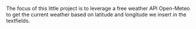 The focus of this little project is to leverage a free weather API Open-Meteo to get the current weather based on latitude and longitude we insert in the textfields.
 
